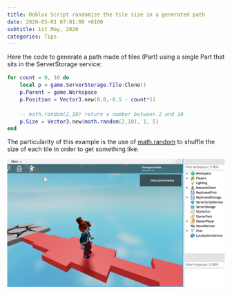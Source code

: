 ```yaml
---
title: Roblox Script randomize the tile size in a generated path
date: 2020-05-01 07:01:00 +0100
subtitle: 1st May, 2020
categories: Tips
---
```


Here the code to generate a path made of tiles (Part) using a single Part that sits in the ServerStorage service:

```lua
for count = 0, 10 do
	local p = game.ServerStorage.Tile:Clone()
	p.Parent = game.Workspace
	p.Position = Vector3.new(0,0,-8.5 - count*5)
	
	-- math.random(2,10) return a number between 2 and 10
	p.Size = Vector3.new(math.random(2,10), 1, 5)
end
```

The particularity of this example is the use of [math.random](https://developer.roblox.com/en-us/api-reference/lua-docs/math) to shuffle the size of each tile in order to get something like:

![](../assets/tips/n351_screen-shot-2020-05-01-at-10.57.22.png)